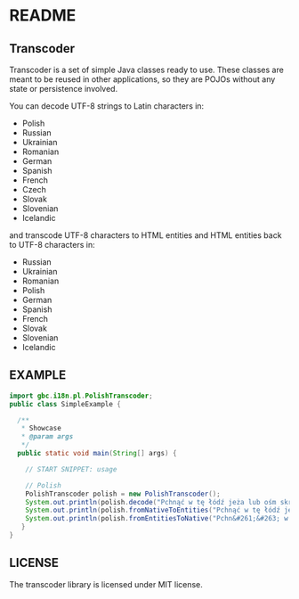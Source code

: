 # README 

## Transcoder

Transcoder is a set of simple Java classes ready to use. These classes are meant to be reused in other applications, so they are POJOs without any state or persistence involved.

You can decode UTF-8 strings to Latin characters in:

* Polish
* Russian
* Ukrainian
* Romanian
* German
* Spanish
* French
* Czech
* Slovak
* Slovenian
* Icelandic

and transcode UTF-8 characters to HTML entities and HTML entities back to UTF-8 characters in:

* Russian
* Ukrainian
* Romanian
* Polish
* German
* Spanish
* French
* Slovak
* Slovenian
* Icelandic

## EXAMPLE

```java
import gbc.i18n.pl.PolishTranscoder;
public class SimpleExample {

  /**
   * Showcase
   * @param args
   */
  public static void main(String[] args) {

    // START SNIPPET: usage

    // Polish
    PolishTranscoder polish = new PolishTranscoder();
    System.out.println(polish.decode("Pchnąć w tę łódź jeża lub ośm skrzyń fig")); // result: Pchnac w te lodz jeza lub osm skrzyn fig
    System.out.println(polish.fromNativeToEntities("Pchnąć w tę łódź jeża lub ośm skrzyń fig")); // result: Pchn&#261;&#263; w t&#281; &#322;&#243;d&#378; je&#380;a lub o&#347;m skrzy&#324; fig
    System.out.println(polish.fromEntitiesToNative("Pchn&#261;&#263; w t&#281; &#322;&#243;d&#378; je&#380;a lub o&#347;m skrzy&#324; fig")); // result: Pchnąć w tę łódź jeża lub ośm skrzyń fig
   }
}
```

## LICENSE
The transcoder library is licensed under MIT license.



